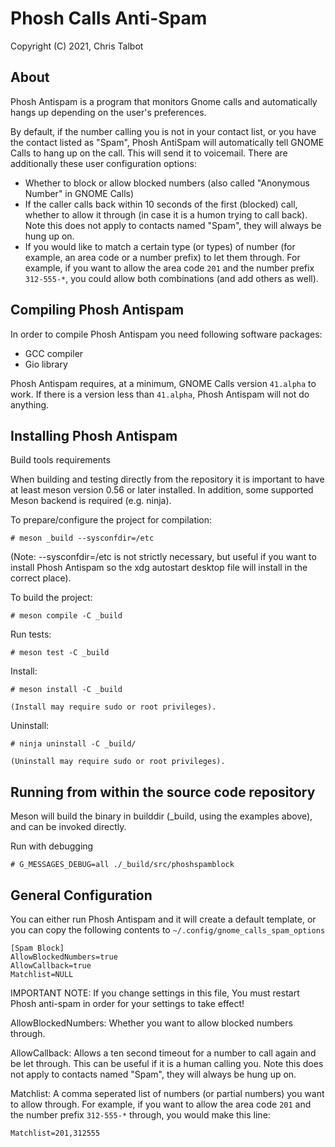 # Phosh Calls Anti-Spam

Copyright (C) 2021, Chris Talbot

## About
Phosh Antispam is a program that monitors Gnome calls and automatically hangs up
depending on the user's preferences.

By default, if the number calling you is not in your contact list, or you have the contact listed as "Spam", Phosh AntiSpam will automatically tell GNOME Calls to hang up on the call. This will send it to voicemail. There are additionally these user configuration options:

- Whether to block or allow blocked numbers (also called "Anonymous Number" in GNOME Calls)
- If the caller calls back within 10 seconds of the first (blocked) call, whether to allow it through (in case it is a humon trying to call back). Note this does not apply to contacts named "Spam", they will always be hung up on.
- If you would like to match a certain type (or types) of number (for example, an area code or a number prefix) to let them through. For example, if you want to allow the area code `201` and the number prefix `312-555-*`, you could allow both combinations (and add others as well).

## Compiling Phosh Antispam
In order to compile Phosh Antispam you need following software packages: 

- GCC compiler
- Gio library

Phosh Antispam requires, at a minimum, GNOME Calls version `41.alpha` to work.
If there is a version less than `41.alpha`, Phosh Antispam will not do anything.

## Installing Phosh Antispam
Build tools requirements

When building and testing directly from the repository it is important to
have at least meson version 0.56 or later installed. In addition, some
supported Meson backend is required (e.g. ninja).

To prepare/configure the project for compilation:

    # meson _build --sysconfdir=/etc

(Note: --sysconfdir=/etc is not strictly necessary, but useful if you want
to install Phosh Antispam so the xdg autostart desktop file will install in
the correct place).

To build the project:

    # meson compile -C _build

Run tests:

    # meson test -C _build

Install:

    # meson install -C _build

    (Install may require sudo or root privileges).

Uninstall:

    # ninja uninstall -C _build/

    (Uninstall may require sudo or root privileges).

## Running from within the source code repository
Meson will build the binary in builddir (_build, using the examples above), and
can be invoked directly.

  Run with debugging

    # G_MESSAGES_DEBUG=all ./_build/src/phoshspamblock

## General Configuration
You can either run Phosh Antispam and it will create a default template, or you
can copy the following contents to `~/.config/gnome_calls_spam_options`

```
[Spam Block]
AllowBlockedNumbers=true
AllowCallback=true
Matchlist=NULL
```

IMPORTANT NOTE: If you change settings in this file, You must restart Phosh
                anti-spam in order for your settings to take effect!

AllowBlockedNumbers: Whether you want to allow blocked numbers through.

AllowCallback: Allows a ten second timeout for a number to call again and be let through. This can be useful if it is a human calling you.  Note this does not apply to contacts named "Spam", they will always be hung up on.

Matchlist: A comma seperated list of numbers (or partial numbers) you want to allow through. For example, if you want to allow the area code `201` and the number prefix `312-555-*` through, you would make this line:
```
Matchlist=201,312555
```


